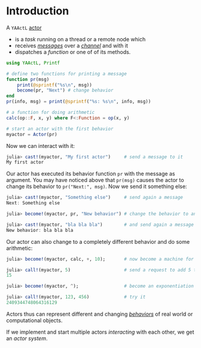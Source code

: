# Introduction

A `YAActL` [actor](actors.md)

- is a *task* running on a thread or a remote node which
- receives [*messages*](messages.md) over a [*channel*](links.md) and with it
- dispatches a *function* or one of of its methods.

```julia
using YAActL, Printf

# define two functions for printing a message
function pr(msg)
    print(@sprintf("%s\n", msg))
    become(pr, "Next") # change behavior
end
pr(info, msg) = print(@sprintf("%s: %s\n", info, msg))

# a function for doing arithmetic
calc(op::F, x, y) where F<:Function = op(x, y)

# start an actor with the first behavior
myactor = Actor(pr)
```

Now we can interact with it:

```julia
julia> cast!(myactor, "My first actor")     # send a message to it
My first actor
```

Our actor has executed its behavior function `pr` with the message as argument. You may have noticed above that `pr(msg)` causes the actor to change its behavior to `pr("Next:", msg)`. Now we send it something else:

```julia
julia> cast!(myactor, "Something else")     # send again a message
Next: Something else

julia> become!(myactor, pr, "New behavior") # change the behavior to another one

julia> cast!(myactor, "bla bla bla")        # and send again a message
New behavior: bla bla bla
```

Our actor can also change to a completely different behavior and do some arithmetic:

```julia
julia> become!(myactor, calc, +, 10);       # now become a machine for adding to 10

julia> call!(myactor, 5)                    # send a request to add 5 to it and to return the result
15

julia> become!(myactor, ^);                 # become an exponentiation machine

julia> call!(myactor, 123, 456)             # try it
2409344748064316129
```

Actors thus can represent different and changing [*behaviors*](behavior.md) of real world or computational objects.

If we implement and start multiple actors *interacting* with each other, we get an *actor system*.
